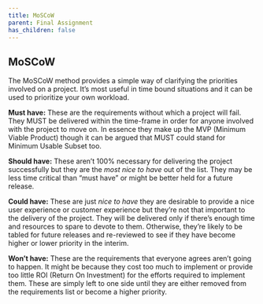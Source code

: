 ```yaml
---
title: MoSCoW
parent: Final Assignment
has_children: false
---
```


## MoSCoW
The MoSCoW method provides a simple way of clarifying the priorities involved on a project. It’s most useful in time bound situations and it can be used to prioritize your own workload.

**Must have:** These are the requirements without which a project will fail. They MUST be delivered within the time-frame in order for anyone involved with the project to move on. In essence they make up the MVP (Minimum Viable Product) though it can be argued that MUST could stand for Minimum Usable Subset too.

**Should have:** These aren’t 100% necessary for delivering the project successfully but they are the _most nice to have_ out of the list. They may be less time critical than “must have” or might be better held for a future release.

**Could have:** These are just _nice to have_ they are desirable to provide a nice user experience or customer experience but they’re not that important to the delivery of the project. They will be delivered only if there’s enough time and resources to spare to devote to them. Otherwise, they’re likely to be tabled for future releases and re-reviewed to see if they have become higher or lower priority in the interim.

**Won’t have:** These are the requirements that everyone agrees aren’t going to happen. It might be because they cost too much to implement or provide too little ROI (Return On Investment) for the efforts required to implement them. These are simply left to one side until they are either removed from the requirements list or become a higher priority.